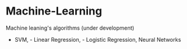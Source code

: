 # Machine-Learning
Machine leaning's algorithms (under development)
- SVM, - Linear Regression, - Logistic Regression, Neural Networks 
